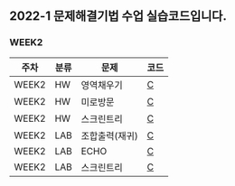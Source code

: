 ## 2022-1 문제해결기법 수업 실습코드입니다.

### WEEK2 
|주차|분류|문제|코드|
|---|---|---|---|
|WEEK2|HW|영역채우기|[C](https://github.com/sne12345/ProblemSolvingTechC/blob/main/Week2/HW_flood_fill/main.c)|
|WEEK2|HW|미로방문|[C](https://github.com/sne12345/ProblemSolvingTechC/blob/main/Week2/HW_maze/main.c)|
|WEEK2|HW|스크린트리|[C](https://github.com/sne12345/ProblemSolvingTechC/blob/main/Week2/HW_screen_tree/main.c)|
|WEEK2|LAB|조합출력(재귀)|[C](https://github.com/sne12345/ProblemSolvingTechC/blob/main/Week2/LAB_comb_count_recur/main.c)|
|WEEK2|LAB|ECHO|[C](https://github.com/sne12345/ProblemSolvingTechC/blob/main/Week2/LAB_echo/main.c)|
|WEEK2|LAB|스크린트리|[C](https://github.com/sne12345/ProblemSolvingTechC/blob/main/Week2/LAB_screen_tree/main.c)|
